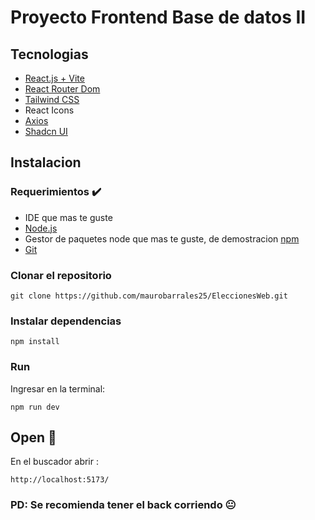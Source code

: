# Proyecto Frontend Base de datos II

## Tecnologias

- [React.js + Vite](https://react.dev/)
- [React Router Dom](https://www.npmjs.com/package/react-router-dom)
- [Tailwind CSS](https://tailwindcss.com/)
- React Icons
- [Axios](https://axios-http.com/es/docs/intro)
- [Shadcn UI](https://ui.shadcn.com/)

## Instalacion

### Requerimientos ✔️

- IDE que mas te guste
- [Node.js](https://nodejs.org/en)
- Gestor de paquetes node que mas te guste, de demostracion [npm](https://www.npmjs.com/)
- [Git](https://git-scm.com/)

### Clonar el repositorio

<pre><code class="python">git clone https://github.com/maurobarrales25/EleccionesWeb.git</code></pre>

### Instalar dependencias

<pre><code class="python">npm install</code></pre>

### Run

Ingresar en la terminal:

<pre><code class="python">npm run dev</code></pre>

## Open 🚀

En el buscador abrir :

<pre><code class="python">http://localhost:5173/</code></pre>

### PD: Se recomienda tener el back corriendo 😐
